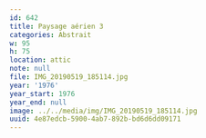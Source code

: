 ```yaml
---
id: 642
title: Paysage aérien 3
categories: Abstrait
w: 95
h: 75
location: attic
note: null
file: IMG_20190519_185114.jpg
year: '1976'
year_start: 1976
year_end: null
image: ../../media/img/IMG_20190519_185114.jpg
uuid: 4e87edcb-5900-4ab7-892b-bd6d6dd09171
---
```


